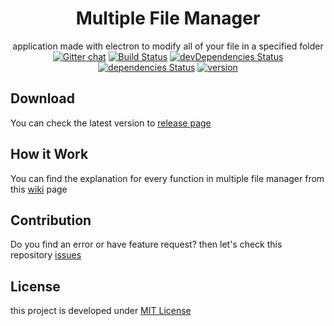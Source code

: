 <div align="center">

# Multiple File Manager
application made with electron to modify all of your file in a specified folder  
[![Gitter chat](https://badges.gitter.im/dhanyn10/multiple-file-manager.png)](https://gitter.im/multiple-file-manager/Lobby?utm_source=share-link&utm_medium=link&utm_campaign=share-link)
[![Build Status](https://travis-ci.org/dhanyn10/multiple-file-manager.svg?branch=master)](https://travis-ci.org/dhanyn10/multiple-file-manager)
[![devDependencies Status](https://david-dm.org/dhanyn10/multiple-file-manager/dev-status.svg)](https://david-dm.org/dhanyn10/multiple-file-manager?type=dev)
[![dependencies Status](https://david-dm.org/dhanyn10/multiple-file-manager/status.svg)](https://david-dm.org/dhanyn10/multiple-file-manager)
[![version](https://badge.fury.io/gh/dhanyn10%2Fmultiple-file-manager.svg)](https://badge.fury.io/gh/dhanyn10%2Fmultiple-file-manager)
</div>

## Download
You can check the latest version to [release page](https://github.com/dhanyn10/multiple-file-manager/releases)

## How it Work
You can find the explanation for every function in multiple file manager from this [wiki](https://github.com/dhanyn10/multiple-file-manager/wiki#features) page

## Contribution
Do you find an error or have feature request? then let's check this repository [issues](https://github.com/dhanyn10/multiple-file-manager/issues)

## License
this project is developed under [MIT License](LICENSE)

